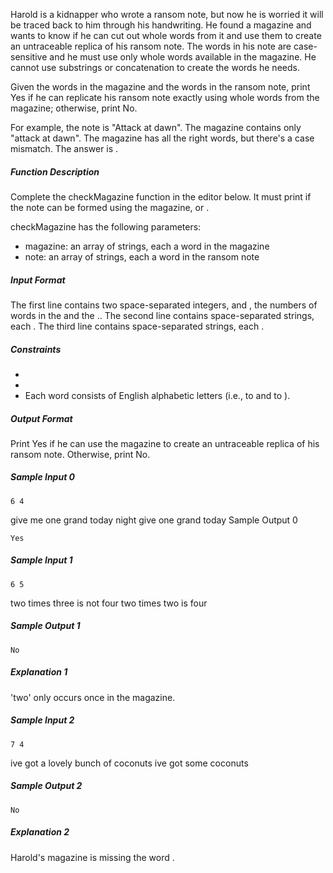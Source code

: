 Harold is a kidnapper who wrote a ransom note, but now he is worried it will be traced back to him through his handwriting. He found a magazine and wants to know if he can cut out whole words from it and use them to create an untraceable replica of his ransom note. The words in his note are case-sensitive and he must use only whole words available in the magazine. He cannot use substrings or concatenation to create the words he needs.

Given the words in the magazine and the words in the ransom note, print Yes if he can replicate his ransom note exactly using whole words from the magazine; otherwise, print No.

For example, the note is "Attack at dawn". The magazine contains only "attack at dawn". The magazine has all the right words, but there's a case mismatch. The answer is .

##### Function Description

Complete the checkMagazine function in the editor below. It must print  if the note can be formed using the magazine, or .

checkMagazine has the following parameters:

- magazine: an array of strings, each a word in the magazine
- note: an array of strings, each a word in the ransom note

##### Input Format

The first line contains two space-separated integers,  and , the numbers of words in the  and the ..
The second line contains  space-separated strings, each .
The third line contains  space-separated strings, each .

##### Constraints
-
-
- Each word consists of English alphabetic letters (i.e.,  to  and  to ).

##### Output Format

Print Yes if he can use the magazine to create an untraceable replica of his ransom note. Otherwise, print No.

##### Sample Input 0
```
6 4
```
give me one grand today night
give one grand today
Sample Output 0
```
Yes
```
##### Sample Input 1
```
6 5
```
two times three is not four
two times two is four
##### Sample Output 1
```
No
```
##### Explanation 1

'two' only occurs once in the magazine.

##### Sample Input 2
```
7 4
```
ive got a lovely bunch of coconuts
ive got some coconuts
##### Sample Output 2
```
No
```
##### Explanation 2

Harold's magazine is missing the word .
